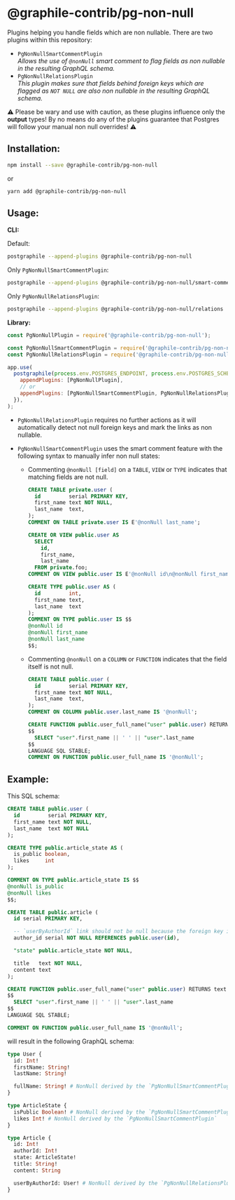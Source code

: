 # @graphile-contrib/pg-non-null

Plugins helping you handle fields which are non nullable. There are two plugins
within this repository:

- `PgNonNullSmartCommentPlugin`<br>
  _Allows the use of `@nonNull` smart comment to flag fields as non nullable in the resulting GraphQL schema._
- `PgNonNullRelationsPlugin`<br>
  _This plugin makes sure that fields behind foreign keys which are flagged as `NOT NULL` are also non nullable in the resulting GraphQL schema._

⚠️ Please be wary and use with caution, as these plugins influence only the **output** types! By no means do any of the plugins guarantee that Postgres will follow your manual non null overrides! ⚠️

## Installation:

```bash
npm install --save @graphile-contrib/pg-non-null
```

or

```bash
yarn add @graphile-contrib/pg-non-null
```

## Usage:

**CLI:**

Default:

```bash
postgraphile --append-plugins @graphile-contrib/pg-non-null
```

Only `PgNonNullSmartCommentPlugin`:

```bash
postgraphile --append-plugins @graphile-contrib/pg-non-null/smart-comment
```

Only `PgNonNullRelationsPlugin`:

```bash
postgraphile --append-plugins @graphile-contrib/pg-non-null/relations
```

**Library:**

```js
const PgNonNullPlugin = require('@graphile-contrib/pg-non-null');

const PgNonNullSmartCommentPlugin = require('@graphile-contrib/pg-non-null/smart-comment');
const PgNonNullRelationsPlugin = require('@graphile-contrib/pg-non-null/relations');

app.use(
  postgraphile(process.env.POSTGRES_ENDPOINT, process.env.POSTGRES_SCHEMA, {
    appendPlugins: [PgNonNullPlugin],
    // or
    appendPlugins: [PgNonNullSmartCommentPlugin, PgNonNullRelationsPlugin],
  }),
);
```

- `PgNonNullRelationsPlugin` requires no further actions as it will automatically detect not null foreign keys and mark the links as non nullable.
- `PgNonNullSmartCommentPlugin` uses the smart comment feature with the following syntax to manually infer non null states:

  - Commenting `@nonNull [field]` on a `TABLE`, `VIEW` or `TYPE` indicates that matching fields are not null.<br>

    ```sql
    CREATE TABLE private.user (
      id         serial PRIMARY KEY,
      first_name text NOT NULL,
      last_name  text,
    );
    COMMENT ON TABLE private.user IS E'@nonNull last_name';
    ```

    ```sql
    CREATE OR VIEW public.user AS
      SELECT
        id,
        first_name,
        last_name
      FROM private.foo;
    COMMENT ON VIEW public.user IS E'@nonNull id\n@nonNull first_name\n@nonNull last_name';
    ```

    ```sql
    CREATE TYPE public.user AS (
      id         int,
      first_name text,
      last_name  text
    );
    COMMENT ON TYPE public.user IS $$
    @nonNull id
    @nonNull first_name
    @nonNull last_name
    $$;
    ```

  - Commenting `@nonNull` on a `COLUMN` or `FUNCTION` indicates that the field itself is not null.

    ```sql
    CREATE TABLE public.user (
      id         serial PRIMARY KEY,
      first_name text NOT NULL,
      last_name  text,
    );
    COMMENT ON COLUMN public.user.last_name IS '@nonNull';
    ```

    ```sql
    CREATE FUNCTION public.user_full_name("user" public.user) RETURNS text AS
    $$
      SELECT "user".first_name || ' ' || "user".last_name
    $$
    LANGUAGE SQL STABLE;
    COMMENT ON FUNCTION public.user_full_name IS '@nonNull';
    ```

## Example:

This SQL schema:

```sql
CREATE TABLE public.user (
  id         serial PRIMARY KEY,
  first_name text NOT NULL,
  last_name  text NOT NULL
);

CREATE TYPE public.article_state AS (
  is_public boolean,
  likes     int
);

COMMENT ON TYPE public.article_state IS $$
@nonNull is_public
@nonNull likes
$$;

CREATE TABLE public.article (
  id serial PRIMARY KEY,

  -- `userByAuthorId` link should not be null because the foreign key is not null
  author_id serial NOT NULL REFERENCES public.user(id),

  "state" public.article_state NOT NULL,

  title   text NOT NULL,
  content text
);

CREATE FUNCTION public.user_full_name("user" public.user) RETURNS text AS
$$
  SELECT "user".first_name || ' ' || "user".last_name
$$
LANGUAGE SQL STABLE;

COMMENT ON FUNCTION public.user_full_name IS '@nonNull';
```

will result in the following GraphQL schema:

```graphql
type User {
  id: Int!
  firstName: String!
  lastName: String!

  fullName: String! # NonNull derived by the `PgNonNullSmartCommentPlugin`
}

type ArticleState {
  isPublic Boolean! # NonNull derived by the `PgNonNullSmartCommentPlugin`
  likes Int! # NonNull derived by the `PgNonNullSmartCommentPlugin`
}

type Article {
  id: Int!
  authorId: Int!
  state: ArticleState!
  title: String!
  content: String

  userByAuthorId: User! # NonNull derived by the `PgNonNullRelationsPlugin`
}
```

